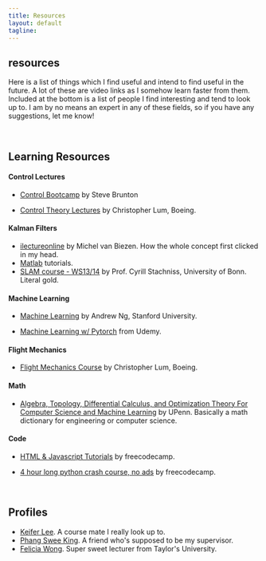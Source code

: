 ```yaml
---
title: Resources
layout: default
tagline:
---
```


<div>
  <h2 class="page-header-brief">resources</h2>
  <div class="line-sep"></div>
</div>

Here is a list of things which I find useful and intend to find useful in the future. A lot of these are video links as I somehow learn faster from them. Included at the bottom is a list of people I find interesting and tend to look up to. I am by no means an expert in any of these fields, so if you have any suggestions, let me know!

<br>

## Learning Resources
#### Control Lectures
- <a href="https://www.youtube.com/watch?v=Pi7l8mMjYVE&list=PLMrJAkhIeNNR20Mz-VpzgfQs5zrYi085m" target="_blank">Control Bootcamp</a> by Steve Brunton

- <a href="https://www.youtube.com/watch?v=Uh_-RZQIaEs&list=PLxdnSsBqCrrF9KOQRB9ByfB0EUMwnLO9o" target="_blank">Control Theory Lectures</a>  by Christopher Lum, Boeing.

#### Kalman Filters
- <a href="https://www.youtube.com/watch?v=CaCcOwJPytQ&list=PLX2gX-ftPVXU3oUFNATxGXY90AULiqnWT" target="_blank">ilectureonline</a> by Michel van Biezen. How the whole concept first clicked in my head.
- <a href="https://www.youtube.com/watch?v=mwn8xhgNpFY&list=PLn8PRpmsu08pzi6EMiYnR-076Mh-q3tWr" target="_blank">Matlab</a> tutorials.
- <a href="https://www.youtube.com/watch?v=U6vr3iNrwRA&list=PLgnQpQtFTOGQrZ4O5QzbIHgl3b1JHimN_" target="_blank">SLAM course - WS13/14</a> by Prof. Cyrill Stachniss, University of Bonn. Literal gold.

#### Machine Learning
- <a href="https://www.coursera.org/learn/machine-learning/home/info" target="_blank">Machine Learning</a> by Andrew Ng, Stanford University.

- <a href="https://classroom.udacity.com/courses/ud188" target="_blank">Machine Learning w/ Pytorch</a> from Udemy.

#### Flight Mechanics
- <a href="https://www.youtube.com/watch?v=GJBc6z6p0KQhttps://www.youtube.com/watch?v=TODDZnOT3ro&list=PLxdnSsBqCrrEx3A6W94sQGClk6Q4YCg-h" target="_blank">Flight Mechanics Course</a> by Christopher Lum, Boeing.

#### Math
- <a href="https://www.cis.upenn.edu/~jean/math-deep.pdf" target="_blank">Algebra, Topology, Differential Calculus, and Optimization Theory For Computer Science and Machine Learning</a> by UPenn. Basically a math dictionary for engineering or computer science.

#### Code
- <a href="https://www.freecodecamp.org/" target="_blank">HTML & Javascript Tutorials</a> by freecodecamp.

- <a href="https://www.youtube.com/watch?v=rfscVS0vtbw&t=12515s" target="_blank">4 hour long python crash course, no ads</a> by freecodecamp.

<br>

## Profiles
- <a href="https://www.keiferlee.com/" target="_blank">Keifer Lee</a>. A course mate I really look up to.
- <a href="http://phangsweeking.com/" target="_blank">Phang Swee King</a>. A friend who's supposed to be my supervisor.
- <a href="http://feliciawym.com/" target="_blank">Felicia Wong</a>. Super sweet lecturer from Taylor's University.
